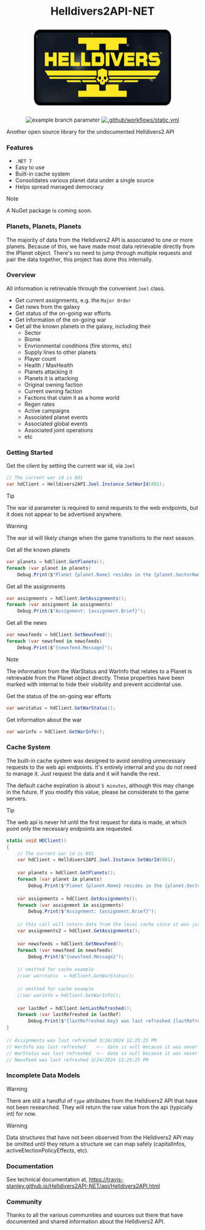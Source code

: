 <h1 align="center">
  <p align="center">Helldivers2API-NET</p>
  <a href="#">
    <img
      height="205"
      width="364"
      src="Helldivers2API/hdlogo.png"
      >
  </a>
</h1>

<div align="center">
  
![example branch parameter](https://github.com/travis-stanley/Helldivers2API-NET/actions/workflows/dotnet.yml/badge.svg?branch=master)
[![.github/workflows/static.yml](https://github.com/travis-stanley/Helldivers2API-NET/actions/workflows/static.yml/badge.svg?branch=master)](https://travis-stanley.github.io/Helldivers2API-NET/api/Helldivers2API.html)

</div>

Another open source library for the undocumented Helldivers2 API

### Features
 
* `.NET 7`
* Easy to use
* Built-in cache system
* Consolidates various planet data under a single source
* Helps spread managed democracy

> [!NOTE]
> A NuGet package is coming soon.

### Planets, Planets, Planets
The majority of data from the Helldivers2 API is associated to one or more planets.  Because of this, we have made most data retrievable directly from the IPlanet object.  There's no need to jump through multiple requests and pair the data together, this project has done this internally.  

### Overview

All information is retrievable through the convenient `Joel` class.

* Get current assignments, e.g. the `Major Order`
* Get news from the galaxy
* Get status of the on-going war efforts
* Get information of the on-going war
* Get all the known planets in the galaxy, including their
  * Sector
  * Biome
  * Envrionmental conditions (fire storms, etc)  
  * Supply lines to other planets
  * Player count
  * Health / MaxHealth
  * Planets attacking it
  * Planets it is attacking
  * Original owning faction
  * Current owning faction
  * Factions that claim it as a home world
  * Regen rates
  * Active campaigns
  * Associated planet events
  * Associated global events
  * Associated joint operations
  * etc


### Getting Started

Get the client by setting the current war id, via `Joel`
```csharp
// The current war id is 801
var hdClient = Helldivers2API.Joel.Instance.SetWarId(801);
```

> [!TIP]
> The war id parameter is required to send requests to the web endpoints, but it does not appear to be advertised anywhere.

> [!WARNING]
> The war id will likely change when the game transitions to the next season.

Get all the known planets
```csharp
var planets = hdClient.GetPlanets();
foreach (var planet in planets)
    Debug.Print($"Planet {planet.Name} resides in the {planet.SectorName} sector");
```

Get all the assignments
```csharp
var assignments = hdClient.GetAssignments();
foreach (var assignment in assignments)
    Debug.Print($"Assignment: {assignment.Brief}");
```

Get all the news
```csharp
var newsfeeds = hdClient.GetNewsFeed();
foreach (var newsfeed in newsfeeds)
    Debug.Print($"{newsfeed.Message}");
```

> [!NOTE]
> The information from the WarStatus and WarInfo that relates to a Planet is retrievable from the Planet object directly.  These properties have been marked with internal to hide their visibility and prevent accidental use.

Get the status of the on-going war efforts
```csharp
var warstatus = hdClient.GetWarStatus();  
```

Get information about the war
```csharp
var warinfo = hdClient.GetWarInfo();     
```

### Cache System

The built-in cache system was designed to avoid sending unnecessary requests to the web api endpoints.  It's entirely internal and you do not need to manage it.  Just request the data and it will handle the rest.

The default cache expiration is about `5 minutes`, although this may change in the future.  If you modify this value, please be considerate to the game servers.

> [!TIP]
> The web api is never hit until the first request for data is made, at which point only the necessary endpoints are requested.
```csharp
static void HDClient()
{
    // The current war id is 801
    var hdClient = Helldivers2API.Joel.Instance.SetWarId(801);

    var planets = hdClient.GetPlanets();
    foreach (var planet in planets)
        Debug.Print($"Planet {planet.Name} resides in the {planet.SectorName} sector");

    var assignments = hdClient.GetAssignments();
    foreach (var assignment in assignments)
        Debug.Print($"Assignment: {assignment.Brief}");

    // this call will return data from the local cache since it was just requested (web api endpoint is not hit again)
    var assignments2 = hdClient.GetAssignments();

    var newsfeeds = hdClient.GetNewsFeed();
    foreach (var newsfeed in newsfeeds)
        Debug.Print($"{newsfeed.Message}");

    // omitted for cache example
    //var warstatus  = hdClient.GetWarStatus();

    // omitted for cache example
    //var warinfo = hdClient.GetWarInfo();

    var lastRef = hdClient.GetLastRefreshed();
    foreach (var lastRefreshed in lastRef)
        Debug.Print($"{lastRefreshed.Key} was last refreshed {lastRefreshed.Value}");
}

// Assignments was last refreshed 3/24/2024 12:25:25 PM
// WarInfo was last refreshed    <-- date is null because it was never called, thus a request was never sent to the web api endpoint
// WarStatus was last refreshed  <-- date is null because it was never called, thus a request was never sent to the web api endpoint
// NewsFeed was last refreshed 3/24/2024 12:25:25 PM
```

### Incomplete Data Models

> [!WARNING]
> There are still a handful of `type` attributes from the Helldivers2 API that have not been researched.  They will return the raw value from the api (typically int) for now.

> [!WARNING]
> Data structures that have not been observed from the Helldivers2 API may be omitted until they return a structure we can map safely (capitalInfos, activeElectionPolicyEffects, etc).

### Documentation

See technical documentation at, https://travis-stanley.github.io/Helldivers2API-NET/api/Helldivers2API.html

### Community

Thanks to all the various communities and sources out there that have documented and shared information about the Helldivers2 API.
